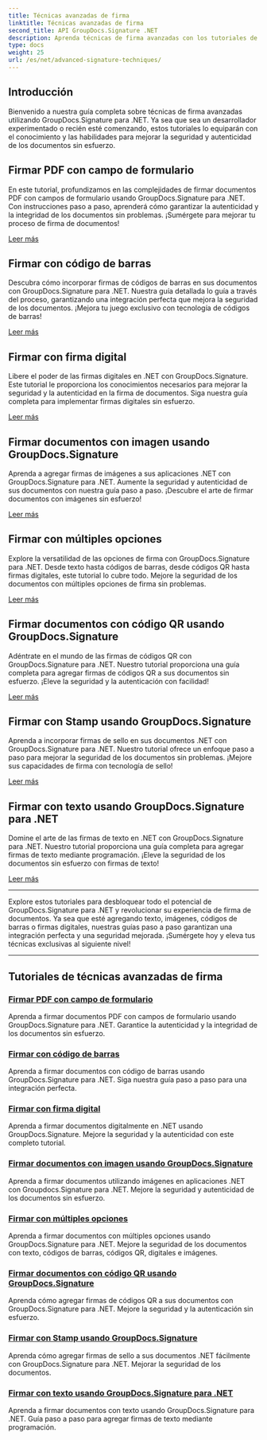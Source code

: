 ```yaml
---
title: Técnicas avanzadas de firma
linktitle: Técnicas avanzadas de firma
second_title: API GroupDocs.Signature .NET
description: Aprenda técnicas de firma avanzadas con los tutoriales de GroupDocs.Signature para .NET. Firme archivos PDF, imágenes y documentos sin problemas con códigos de barras, formato digital y más.
type: docs
weight: 25
url: /es/net/advanced-signature-techniques/
---
```

## Introducción

Bienvenido a nuestra guía completa sobre técnicas de firma avanzadas utilizando GroupDocs.Signature para .NET. Ya sea que sea un desarrollador experimentado o recién esté comenzando, estos tutoriales lo equiparán con el conocimiento y las habilidades para mejorar la seguridad y autenticidad de los documentos sin esfuerzo.

## Firmar PDF con campo de formulario

En este tutorial, profundizamos en las complejidades de firmar documentos PDF con campos de formulario usando GroupDocs.Signature para .NET. Con instrucciones paso a paso, aprenderá cómo garantizar la autenticidad y la integridad de los documentos sin problemas. ¡Sumérgete para mejorar tu proceso de firma de documentos!

[Leer más](./sign-pdf-form-field/)

## Firmar con código de barras

Descubra cómo incorporar firmas de códigos de barras en sus documentos con GroupDocs.Signature para .NET. Nuestra guía detallada lo guía a través del proceso, garantizando una integración perfecta que mejora la seguridad de los documentos. ¡Mejora tu juego exclusivo con tecnología de códigos de barras!

[Leer más](./sign-with-barcode/)

## Firmar con firma digital

Libere el poder de las firmas digitales en .NET con GroupDocs.Signature. Este tutorial le proporciona los conocimientos necesarios para mejorar la seguridad y la autenticidad en la firma de documentos. Siga nuestra guía completa para implementar firmas digitales sin esfuerzo.

[Leer más](./sign-with-digital/)

## Firmar documentos con imagen usando GroupDocs.Signature

Aprenda a agregar firmas de imágenes a sus aplicaciones .NET con GroupDocs.Signature para .NET. Aumente la seguridad y autenticidad de sus documentos con nuestra guía paso a paso. ¡Descubre el arte de firmar documentos con imágenes sin esfuerzo!

[Leer más](./sign-with-image/)

## Firmar con múltiples opciones

Explore la versatilidad de las opciones de firma con GroupDocs.Signature para .NET. Desde texto hasta códigos de barras, desde códigos QR hasta firmas digitales, este tutorial lo cubre todo. Mejore la seguridad de los documentos con múltiples opciones de firma sin problemas.

[Leer más](./sign-with-multiple-options/)

## Firmar documentos con código QR usando GroupDocs.Signature

Adéntrate en el mundo de las firmas de códigos QR con GroupDocs.Signature para .NET. Nuestro tutorial proporciona una guía completa para agregar firmas de códigos QR a sus documentos sin esfuerzo. ¡Eleve la seguridad y la autenticación con facilidad!

[Leer más](./sign-with-qr-code/)

## Firmar con Stamp usando GroupDocs.Signature

Aprenda a incorporar firmas de sello en sus documentos .NET con GroupDocs.Signature para .NET. Nuestro tutorial ofrece un enfoque paso a paso para mejorar la seguridad de los documentos sin problemas. ¡Mejore sus capacidades de firma con tecnología de sello!

[Leer más](./sign-with-stamp/)

## Firmar con texto usando GroupDocs.Signature para .NET

Domine el arte de las firmas de texto en .NET con GroupDocs.Signature para .NET. Nuestro tutorial proporciona una guía completa para agregar firmas de texto mediante programación. ¡Eleve la seguridad de los documentos sin esfuerzo con firmas de texto!

[Leer más](./sign-with-text/)

---

Explore estos tutoriales para desbloquear todo el potencial de GroupDocs.Signature para .NET y revolucionar su experiencia de firma de documentos. Ya sea que esté agregando texto, imágenes, códigos de barras o firmas digitales, nuestras guías paso a paso garantizan una integración perfecta y una seguridad mejorada. ¡Sumérgete hoy y eleva tus técnicas exclusivas al siguiente nivel!

---

## Tutoriales de técnicas avanzadas de firma
### [Firmar PDF con campo de formulario](./sign-pdf-form-field/)
Aprenda a firmar documentos PDF con campos de formulario usando GroupDocs.Signature para .NET. Garantice la autenticidad y la integridad de los documentos sin esfuerzo.
### [Firmar con código de barras](./sign-with-barcode/)
Aprenda a firmar documentos con código de barras usando GroupDocs.Signature para .NET. Siga nuestra guía paso a paso para una integración perfecta.
### [Firmar con firma digital](./sign-with-digital/)
Aprenda a firmar documentos digitalmente en .NET usando GroupDocs.Signature. Mejore la seguridad y la autenticidad con este completo tutorial.
### [Firmar documentos con imagen usando GroupDocs.Signature](./sign-with-image/)
Aprenda a firmar documentos utilizando imágenes en aplicaciones .NET con Groupdocs.Signature para .NET. Mejore la seguridad y autenticidad de los documentos sin esfuerzo.
### [Firmar con múltiples opciones](./sign-with-multiple-options/)
Aprenda a firmar documentos con múltiples opciones usando GroupDocs.Signature para .NET. Mejore la seguridad de los documentos con texto, códigos de barras, códigos QR, digitales e imágenes.
### [Firmar documentos con código QR usando GroupDocs.Signature](./sign-with-qr-code/)
Aprenda cómo agregar firmas de códigos QR a sus documentos con GroupDocs.Signature para .NET. Mejore la seguridad y la autenticación sin esfuerzo.
### [Firmar con Stamp usando GroupDocs.Signature](./sign-with-stamp/)
Aprenda cómo agregar firmas de sello a sus documentos .NET fácilmente con GroupDocs.Signature para .NET. Mejorar la seguridad de los documentos.
### [Firmar con texto usando GroupDocs.Signature para .NET](./sign-with-text/)
Aprenda a firmar documentos con texto usando GroupDocs.Signature para .NET. Guía paso a paso para agregar firmas de texto mediante programación.